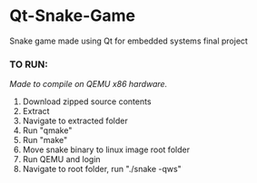 # Qt-Snake-Game
Snake game made using Qt for embedded systems final project

### TO RUN:

*Made to compile on QEMU x86 hardware.*

1. Download zipped source contents
2. Extract
3. Navigate to extracted folder
4. Run "qmake"
5. Run "make"
6. Move snake binary to linux image root folder 
7. Run QEMU and login
8. Navigate to root folder, run "./snake -qws"
